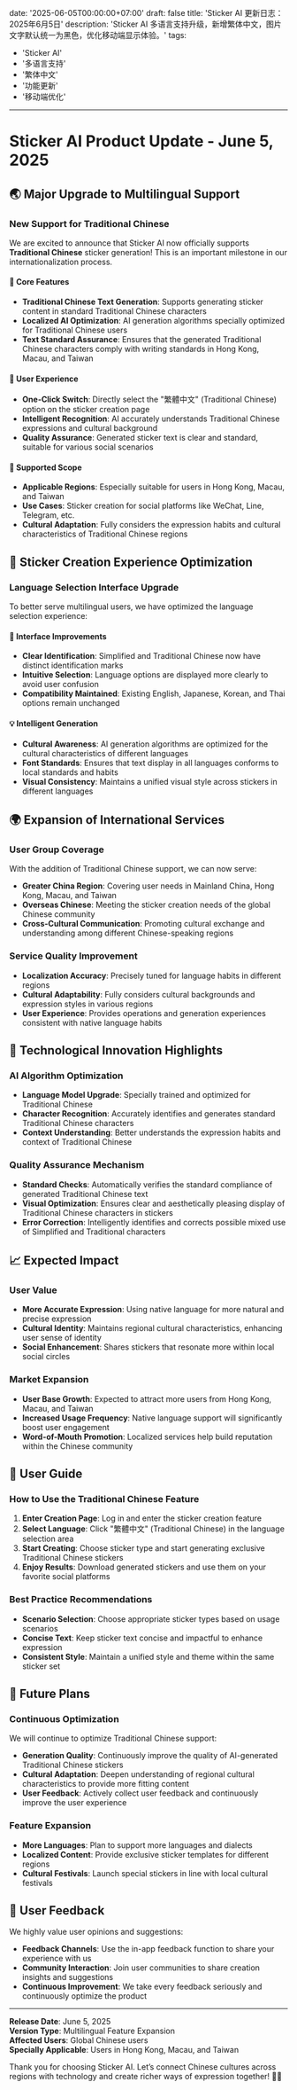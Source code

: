 date: '2025-06-05T00:00:00+07:00'
draft: false
title: 'Sticker AI 更新日志：2025年6月5日'
description: 'Sticker AI 多语言支持升级，新增繁体中文，图片文字默认统一为黑色，优化移动端显示体验。'
tags: 
  - 'Sticker AI'
  - '多语言支持'
  - '繁体中文'
  - '功能更新'
  - '移动端优化'
---
# Sticker AI Product Update - June 5, 2025

## 🌏 Major Upgrade to Multilingual Support

### New Support for Traditional Chinese

We are excited to announce that Sticker AI now officially supports **Traditional Chinese** sticker generation! This is an important milestone in our internationalization process.

#### 🎯 Core Features
- **Traditional Chinese Text Generation**: Supports generating sticker content in standard Traditional Chinese characters
- **Localized AI Optimization**: AI generation algorithms specially optimized for Traditional Chinese users
- **Text Standard Assurance**: Ensures that the generated Traditional Chinese characters comply with writing standards in Hong Kong, Macau, and Taiwan

#### 🌟 User Experience
- **One-Click Switch**: Directly select the "繁體中文" (Traditional Chinese) option on the sticker creation page
- **Intelligent Recognition**: AI accurately understands Traditional Chinese expressions and cultural background
- **Quality Assurance**: Generated sticker text is clear and standard, suitable for various social scenarios

#### 📱 Supported Scope
- **Applicable Regions**: Especially suitable for users in Hong Kong, Macau, and Taiwan
- **Use Cases**: Sticker creation for social platforms like WeChat, Line, Telegram, etc.
- **Cultural Adaptation**: Fully considers the expression habits and cultural characteristics of Traditional Chinese regions

## 🎨 Sticker Creation Experience Optimization

### Language Selection Interface Upgrade

To better serve multilingual users, we have optimized the language selection experience:

#### 🔄 Interface Improvements
- **Clear Identification**: Simplified and Traditional Chinese now have distinct identification marks
- **Intuitive Selection**: Language options are displayed more clearly to avoid user confusion
- **Compatibility Maintained**: Existing English, Japanese, Korean, and Thai options remain unchanged

#### 💡 Intelligent Generation
- **Cultural Awareness**: AI generation algorithms are optimized for the cultural characteristics of different languages
- **Font Standards**: Ensures that text display in all languages conforms to local standards and habits
- **Visual Consistency**: Maintains a unified visual style across stickers in different languages

## 🌍 Expansion of International Services

### User Group Coverage
With the addition of Traditional Chinese support, we can now serve:
- **Greater China Region**: Covering user needs in Mainland China, Hong Kong, Macau, and Taiwan
- **Overseas Chinese**: Meeting the sticker creation needs of the global Chinese community
- **Cross-Cultural Communication**: Promoting cultural exchange and understanding among different Chinese-speaking regions

### Service Quality Improvement
- **Localization Accuracy**: Precisely tuned for language habits in different regions
- **Cultural Adaptability**: Fully considers cultural backgrounds and expression styles in various regions
- **User Experience**: Provides operations and generation experiences consistent with native language habits

## 🚀 Technological Innovation Highlights

### AI Algorithm Optimization
- **Language Model Upgrade**: Specially trained and optimized for Traditional Chinese
- **Character Recognition**: Accurately identifies and generates standard Traditional Chinese characters
- **Context Understanding**: Better understands the expression habits and context of Traditional Chinese

### Quality Assurance Mechanism
- **Standard Checks**: Automatically verifies the standard compliance of generated Traditional Chinese text
- **Visual Optimization**: Ensures clear and aesthetically pleasing display of Traditional Chinese characters in stickers
- **Error Correction**: Intelligently identifies and corrects possible mixed use of Simplified and Traditional characters

## 📈 Expected Impact

### User Value
- **More Accurate Expression**: Using native language for more natural and precise expression
- **Cultural Identity**: Maintains regional cultural characteristics, enhancing user sense of identity
- **Social Enhancement**: Shares stickers that resonate more within local social circles

### Market Expansion
- **User Base Growth**: Expected to attract more users from Hong Kong, Macau, and Taiwan
- **Increased Usage Frequency**: Native language support will significantly boost user engagement
- **Word-of-Mouth Promotion**: Localized services help build reputation within the Chinese community

## 🎯 User Guide

### How to Use the Traditional Chinese Feature

1. **Enter Creation Page**: Log in and enter the sticker creation feature
2. **Select Language**: Click "繁體中文" (Traditional Chinese) in the language selection area
3. **Start Creating**: Choose sticker type and start generating exclusive Traditional Chinese stickers
4. **Enjoy Results**: Download generated stickers and use them on your favorite social platforms

### Best Practice Recommendations

- **Scenario Selection**: Choose appropriate sticker types based on usage scenarios
- **Concise Text**: Keep sticker text concise and impactful to enhance expression
- **Consistent Style**: Maintain a unified style and theme within the same sticker set

## 🔮 Future Plans

### Continuous Optimization
We will continue to optimize Traditional Chinese support:
- **Generation Quality**: Continuously improve the quality of AI-generated Traditional Chinese stickers
- **Cultural Adaptation**: Deepen understanding of regional cultural characteristics to provide more fitting content
- **User Feedback**: Actively collect user feedback and continuously improve the user experience

### Feature Expansion
- **More Languages**: Plan to support more languages and dialects
- **Localized Content**: Provide exclusive sticker templates for different regions
- **Cultural Festivals**: Launch special stickers in line with local cultural festivals

## 💬 User Feedback

We highly value user opinions and suggestions:
- **Feedback Channels**: Use the in-app feedback function to share your experience with us
- **Community Interaction**: Join user communities to share creation insights and suggestions
- **Continuous Improvement**: We take every feedback seriously and continuously optimize the product

---

**Release Date**: June 5, 2025  
**Version Type**: Multilingual Feature Expansion  
**Affected Users**: Global Chinese users  
**Specially Applicable**: Users in Hong Kong, Macau, and Taiwan

Thank you for choosing Sticker AI. Let’s connect Chinese cultures across regions with technology and create richer ways of expression together! 🎨✨